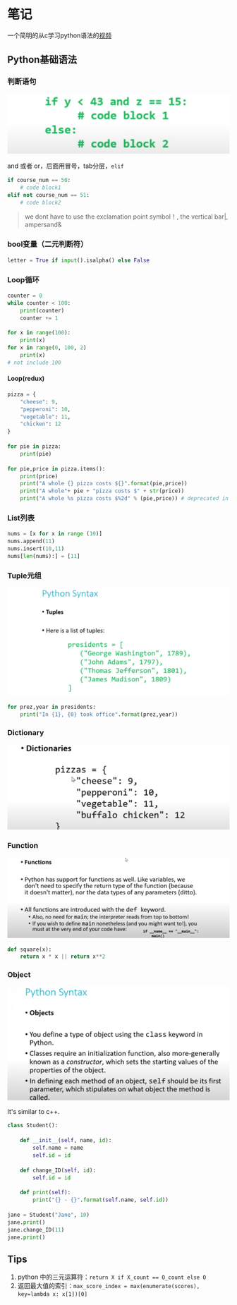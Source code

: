 # 笔记

一个简明的从c学习python语法的[视频](https://cs50.harvard.edu/x/2023/shorts/python/)

## Python基础语法



### 判断语句

![](graph\Snipaste_2023-08-07_11-06-24.png)

and 或者 or，后面用冒号，tab分层，`elif`

```python
if course_num == 50:
	# code block1
elif not course_num == 51:
    # code block2
```

> we dont have to use the exclamation point symbol！, the vertical bar|, ampersand&



### bool变量（二元判断符）

```python
letter = True if input().isalpha() else False
```



### Loop循环

```python
counter = 0
while counter < 100:
	print(counter)
	counter += 1
	
for x in range(100):
    print(x)
for x in range(0, 100, 2)
	print(x)
# not include 100
```



#### Loop(redux)

```python
pizza = {
    "cheese": 9,
    "pepperoni": 10,
    "vegetable": 11,
    "chicken": 12
}

for pie in pizza:
    print(pie)
    
for pie,price in pizza.items():
    print(price)
    print("A whole {} pizza costs ${}".format(pie,price))
    print("A whole"+ pie + "pizza costs $" + str(price))
    print("A whole %s pizza costs $%2d" % (pie,price)) # deprecated in python3
```



### List列表

```python
nums = [x for x in range (10)]
nums.append(11)
nums.insert(10,11)
nums[len(nums):] = [11]
```

### Tuple元组

![](graph\Snipaste_2023-08-07_19-59-14.png)

```python
for prez,year in presidents:
    print("In {1}, {0} took office".format(prez,year))
```



### Dictionary

![](graph\Snipaste_2023-08-07_20-07-58.png)



### Function

![](graph\Snipaste_2023-08-07_20-22-32.png)

```python
def square(x):
    return x * x || return x**2
```



### Object

![](graph\Snipaste_2023-08-07_20-28-44.png)

It's similar to c++.

```python
class Student():
    
    def __init__(self, name, id):
        self.name = name
        self.id = id
        
    def change_ID(self, id):
        self.id = id
        
    def print(self):
        print("{} - {}".format(self.name, self.id))
        
jane = Student("Jane", 10)
jane.print()
jane.change_ID(11)
jane.print()
```









## Tips

1. python 中的三元运算符：`return X if X_count == O_count else O`
2. 返回最大值的索引：`max_score_index = max(enumerate(scores), key=lambda x: x[1])[0]`